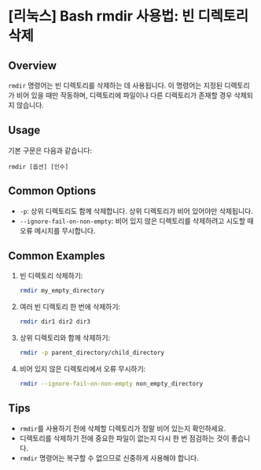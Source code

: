 # [리눅스] Bash rmdir 사용법: 빈 디렉토리 삭제

## Overview
`rmdir` 명령어는 빈 디렉토리를 삭제하는 데 사용됩니다. 이 명령어는 지정된 디렉토리가 비어 있을 때만 작동하며, 디렉토리에 파일이나 다른 디렉토리가 존재할 경우 삭제되지 않습니다.

## Usage
기본 구문은 다음과 같습니다:

```
rmdir [옵션] [인수]
```

## Common Options
- `-p`: 상위 디렉토리도 함께 삭제합니다. 상위 디렉토리가 비어 있어야만 삭제됩니다.
- `--ignore-fail-on-non-empty`: 비어 있지 않은 디렉토리를 삭제하려고 시도할 때 오류 메시지를 무시합니다.

## Common Examples
1. 빈 디렉토리 삭제하기:
   ```bash
   rmdir my_empty_directory
   ```

2. 여러 빈 디렉토리 한 번에 삭제하기:
   ```bash
   rmdir dir1 dir2 dir3
   ```

3. 상위 디렉토리와 함께 삭제하기:
   ```bash
   rmdir -p parent_directory/child_directory
   ```

4. 비어 있지 않은 디렉토리에서 오류 무시하기:
   ```bash
   rmdir --ignore-fail-on-non-empty non_empty_directory
   ```

## Tips
- `rmdir`를 사용하기 전에 삭제할 디렉토리가 정말 비어 있는지 확인하세요.
- 디렉토리를 삭제하기 전에 중요한 파일이 없는지 다시 한 번 점검하는 것이 좋습니다.
- `rmdir` 명령어는 복구할 수 없으므로 신중하게 사용해야 합니다.